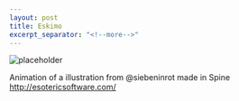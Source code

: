 ```yaml
---
layout: post
title: Eskimo
excerpt_separator: "<!--more-->"
---
```


![placeholder]({{site.baseurl}}/assets/images/eskimo.gif "Eskimo")

Animation of a illustration from @siebeninrot made in Spine <http://esotericsoftware.com/>